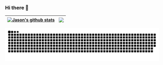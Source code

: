 ### Hi there 👋


<!--
**JasonChen9/JasonChen9** is a ✨ _special_ ✨ repository because its `README.md` (this file) appears on your GitHub profile.

Here are some ideas to get you started:

- 🔭 I’m currently working on ...
- 🌱 I’m currently learning ...
- 👯 I’m looking to collaborate on ...
- 🤔 I’m looking for help with ...
- 💬 Ask me about ...
- 📫 How to reach me: ...
- 😄 Pronouns: ...
- ⚡ Fun fact: ...
- 📫 How to reach me:  Email gy.xiang1999@gmail.com 

-->


| <a href="https://github.com/JasonChen9/JasonChen9" ><img align="center" src="https://github-readme-stats.vercel.app/api?username=JasonChen9&show_icons=true&count_private=true&theme=buefy&hide_border=true" alt="Jason's github stats" /></a> | <a href="https://github.com/JasonChen9/JasonChen9"><img align="center" src="https://github-readme-stats.vercel.app/api/top-langs/?username=JasonChen9&layout=compact&count_private=true&theme=buefy&hide_border=true" /></a> |
| ------------- | ------------- |

<picture>
  <source
    media="(prefers-color-scheme: dark)"
    srcset="https://github.com/JasonChen9/JasonChen9/blob/output/github-contribution-grid-snake-dark.svg"
  />
  <source
    media="(prefers-color-scheme: light)"
    srcset="https://github.com/JasonChen9/JasonChen9/blob/output/github-contribution-grid-snake.svg"
  />
  <img
    alt="github contribution grid snake animation"
    src="https://github.com/JasonChen9/JasonChen9/blob/output/github-contribution-grid-snake.svg"
  />
</picture>


